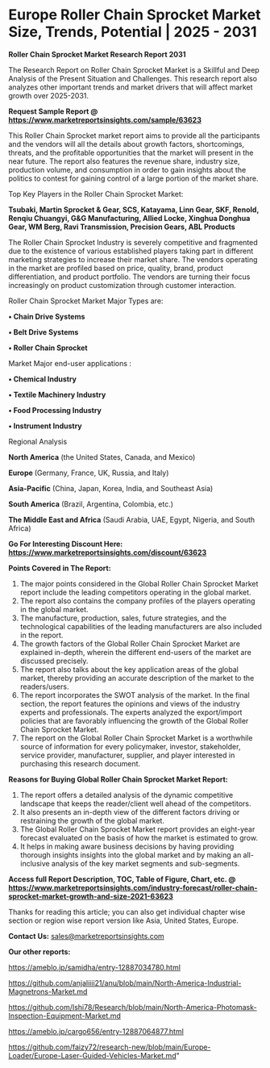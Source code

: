 # Europe Roller Chain Sprocket Market Size, Trends, Potential | 2025 - 2031

<strong>Roller Chain Sprocket Market Research Report 2031</strong>

The Research Report on Roller Chain Sprocket Market is a Skillful and Deep Analysis of the Present Situation and Challenges. This research report also analyzes other important trends and market drivers that will affect market growth over 2025-2031.

<strong>Request Sample Report @ <a href=https://www.marketreportsinsights.com/sample/63623>https://www.marketreportsinsights.com/sample/63623</a></strong>

This Roller Chain Sprocket market report aims to provide all the participants and the vendors will all the details about growth factors, shortcomings, threats, and the profitable opportunities that the market will present in the near future. The report also features the revenue share, industry size, production volume, and consumption in order to gain insights about the politics to contest for gaining control of a large portion of the market share.

Top Key Players in the Roller Chain Sprocket Market:

<strong>Tsubaki, Martin Sprocket & Gear, SCS, Katayama, Linn Gear, SKF, Renold, Renqiu Chuangyi, G&G Manufacturing, Allied Locke, Xinghua Donghua Gear, WM Berg, Ravi Transmission, Precision Gears, ABL Products</strong>

The Roller Chain Sprocket Industry is severely competitive and fragmented due to the existence of various established players taking part in different marketing strategies to increase their market share. The vendors operating in the market are profiled based on price, quality, brand, product differentiation, and product portfolio. The vendors are turning their focus increasingly on product customization through customer interaction.

Roller Chain Sprocket Market Major Types are:

<strong>• Chain Drive Systems

• Belt Drive Systems

• Roller Chain Sprocket</strong>

Market Major end-user applications :

<strong>• Chemical Industry

• Textile Machinery Industry

• Food Processing Industry

• Instrument Industry</strong>

Regional Analysis

</u><strong><b>North America</b></strong> (the United States, Canada, and Mexico)

<strong><b>Europe </b></strong>(Germany, France, UK, Russia, and Italy)

<strong><b>Asia-Pacific</b></strong> (China, Japan, Korea, India, and Southeast Asia)

<strong><b>South America</b></strong> (Brazil, Argentina, Colombia, etc.)

<strong><b>The Middle East and Africa</b></strong> (Saudi Arabia, UAE, Egypt, Nigeria, and South Africa)

<strong>Go For Interesting Discount Here: <a href=https://www.marketreportsinsights.com/discount/63623>https://www.marketreportsinsights.com/discount/63623</a></strong>

<strong>Points Covered in The Report:</strong>
<ol>
  <li>The major points considered in the Global Roller Chain Sprocket Market report include the leading competitors operating in the global market.</li>
  <li>The report also contains the company profiles of the players operating in the global market.</li>
  <li>The manufacture, production, sales, future strategies, and the technological capabilities of the leading manufacturers are also included in the report.</li>
  <li>The growth factors of the Global Roller Chain Sprocket Market are explained in-depth, wherein the different end-users of the market are discussed precisely.</li>
  <li>The report also talks about the key application areas of the global market, thereby providing an accurate description of the market to the readers/users.</li>
  <li>The report incorporates the SWOT analysis of the market. In the final section, the report features the opinions and views of the industry experts and professionals. The experts analyzed the export/import policies that are favorably influencing the growth of the Global Roller Chain Sprocket Market.</li>
  <li>The report on the Global Roller Chain Sprocket Market is a worthwhile source of information for every policymaker, investor, stakeholder, service provider, manufacturer, supplier, and player interested in purchasing this research document.</li>
</ol>
<strong>Reasons for Buying Global Roller Chain Sprocket Market Report:</strong>

<ol>
  <li>The report offers a detailed analysis of the dynamic competitive landscape that keeps the reader/client well ahead of the competitors.</li>
  <li>It also presents an in-depth view of the different factors driving or restraining the growth of the global market.</li>
  <li>The Global Roller Chain Sprocket Market report provides an eight-year forecast evaluated on the basis of how the market is estimated to grow.</li>
  <li>It helps in making aware business decisions by having providing thorough insights insights into the global market and by making an all-inclusive analysis of the key market segments and sub-segments.</li>
</ol>
<strong>Access full Report Description, TOC, Table of Figure, Chart, etc. @ <a href=https://www.marketreportsinsights.com/industry-forecast/roller-chain-sprocket-market-growth-and-size-2021-63623>https://www.marketreportsinsights.com/industry-forecast/roller-chain-sprocket-market-growth-and-size-2021-63623</a></strong>


Thanks for reading this article; you can also get individual chapter wise section or region wise report version like Asia, United States, Europe.

<strong>Contact Us:</strong>
sales@marketreportsinsights.com

<strong>Our other reports:</strong>

<a href=https://ameblo.jp/samidha/entry-12887034780.html>https://ameblo.jp/samidha/entry-12887034780.html</a>

<a href=https://github.com/anjaliiii21/anu/blob/main/North-America-Industrial-Magnetrons-Market.md>https://github.com/anjaliiii21/anu/blob/main/North-America-Industrial-Magnetrons-Market.md</a>

<a href=https://github.com/Ishi78/Research/blob/main/North-America-Photomask-Inspection-Equipment-Market.md>https://github.com/Ishi78/Research/blob/main/North-America-Photomask-Inspection-Equipment-Market.md</a>

<a href=https://ameblo.jp/cargo656/entry-12887064877.html>https://ameblo.jp/cargo656/entry-12887064877.html</a>

<a href=https://github.com/faizy72/research-new/blob/main/Europe-Loader/Europe-Laser-Guided-Vehicles-Market.md>https://github.com/faizy72/research-new/blob/main/Europe-Loader/Europe-Laser-Guided-Vehicles-Market.md</a>"
